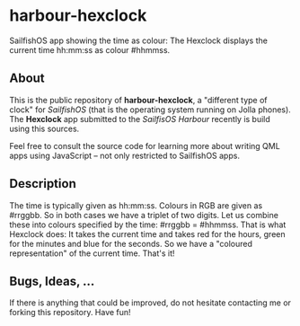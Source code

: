 # harbour-hexclock
SailfishOS app showing the time as colour:
The Hexclock displays the current time hh:mm:ss as colour #hhmmss.

## About
This is the public repository of **harbour-hexclock**, a "different type of clock" for *SailfishOS* (that is the operating system running on Jolla phones). The **Hexclock** app submitted to the *SailfisOS Harbour* recently is build using this sources.

Feel free to consult the source code for learning more about writing QML apps using JavaScript – not only restricted to SailfishOS apps.

## Description
The time is typically given as hh:mm:ss. Colours in RGB are given as #rrggbb. So in both cases we have a triplet of two digits. Let us combine these into colours specified by the time: #rrggbb = #hhmmss. That is what Hexclock does: It takes the current time and takes red for the hours, green for the minutes and blue for the seconds. So we have a "coloured representation" of the current time. That's it!

## Bugs, Ideas, …
If there is anything that could be improved, do not hesitate contacting me or forking this repository. Have fun!
